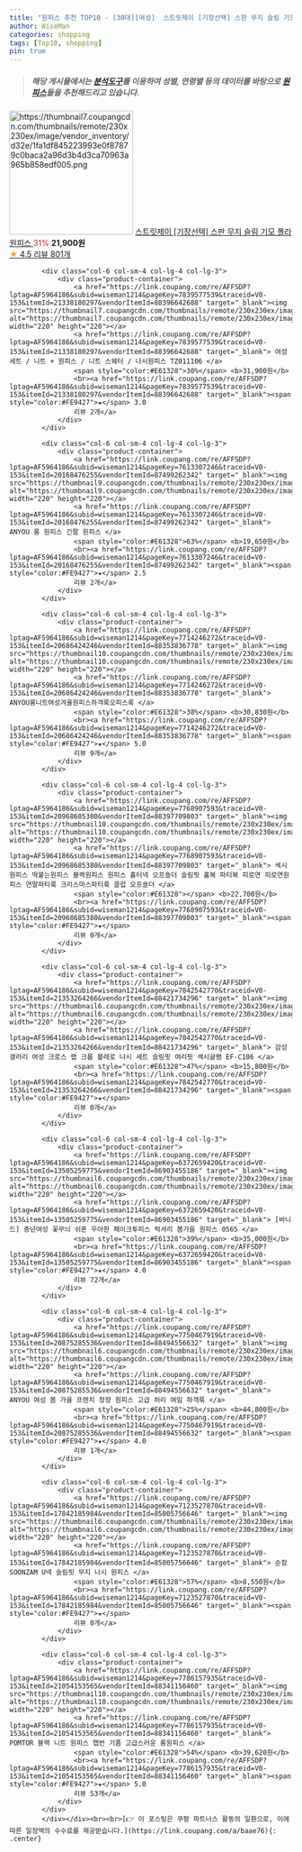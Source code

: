 ```yaml
---
title: "원피스 추천 TOP10 - [30대][여성]  스트릿제이 [기장선택] 스판 무지 슬림 기모 폴라 원피스 "
author: WiseMan
categories: shopping
tags: [Top10, shopping]
pin: true
---
```


> ##### 해당 게시물에서는 [**분석도구**](https://itemscout.io/)를 이용하여 **성별**, **연령별** 등의 데이터를 바탕으로 [**원피스**](https://link.coupang.com/a/baae76)들을 추천해드리고 있습니다.
<div class="container"><div class="row">
            <div class="col-6 col-sm-4 col-lg-4 col-lg-3">
                <div class="product-container">
                    <a href="https://link.coupang.com/re/AFFSDP?lptag=AF5964186&subid=wiseman1214&pageKey=7647292217&traceid=V0-153&itemId=20338074161&vendorItemId=71975727688" target="_blank"><img src="https://thumbnail7.coupangcdn.com/thumbnails/remote/230x230ex/image/vendor_inventory/d32e/1fa1df845223993e0f87879c0baca2a96d3b4d3ca70963a965b858edf005.png" alt="https://thumbnail7.coupangcdn.com/thumbnails/remote/230x230ex/image/vendor_inventory/d32e/1fa1df845223993e0f87879c0baca2a96d3b4d3ca70963a965b858edf005.png" width="220" height="220"></a>
                    <a href="https://link.coupang.com/re/AFFSDP?lptag=AF5964186&subid=wiseman1214&pageKey=7647292217&traceid=V0-153&itemId=20338074161&vendorItemId=71975727688" target="_blank"> 스트릿제이 [기장선택] 스판 무지 슬림 기모 폴라 원피스 </a>
                    <span style="color:#E61328">31%</span> <b>21,900원</b>
                    <br><a href="https://link.coupang.com/re/AFFSDP?lptag=AF5964186&subid=wiseman1214&pageKey=7647292217&traceid=V0-153&itemId=20338074161&vendorItemId=71975727688" target="_blank"><span style="color:#FE9427">★</span> 4.5
                    리뷰 801개</a>
                </div>
            </div>
            
            <div class="col-6 col-sm-4 col-lg-4 col-lg-3">
                <div class="product-container">
                    <a href="https://link.coupang.com/re/AFFSDP?lptag=AF5964186&subid=wiseman1214&pageKey=7839577539&traceid=V0-153&itemId=21338180297&vendorItemId=88396642688" target="_blank"><img src="https://thumbnail7.coupangcdn.com/thumbnails/remote/230x230ex/image/vendor_inventory/9a02/3673a79c4d12de0c337e10bca16dc5fdc47f6d8da94441efdc628f71b53d.jpg" alt="https://thumbnail7.coupangcdn.com/thumbnails/remote/230x230ex/image/vendor_inventory/9a02/3673a79c4d12de0c337e10bca16dc5fdc47f6d8da94441efdc628f71b53d.jpg" width="220" height="220"></a>
                    <a href="https://link.coupang.com/re/AFFSDP?lptag=AF5964186&subid=wiseman1214&pageKey=7839577539&traceid=V0-153&itemId=21338180297&vendorItemId=88396642688" target="_blank"> 여성세트 / 니트 + 원피스 / 니트 스웨터 / 나시원피스 TZ011106 </a>
                    <span style="color:#E61328">30%</span> <b>31,900원</b>
                    <br><a href="https://link.coupang.com/re/AFFSDP?lptag=AF5964186&subid=wiseman1214&pageKey=7839577539&traceid=V0-153&itemId=21338180297&vendorItemId=88396642688" target="_blank"><span style="color:#FE9427">★</span> 3.0
                    리뷰 2개</a>
                </div>
            </div>
            
            <div class="col-6 col-sm-4 col-lg-4 col-lg-3">
                <div class="product-container">
                    <a href="https://link.coupang.com/re/AFFSDP?lptag=AF5964186&subid=wiseman1214&pageKey=7613307246&traceid=V0-153&itemId=20168476255&vendorItemId=87499262342" target="_blank"><img src="https://thumbnail9.coupangcdn.com/thumbnails/remote/230x230ex/image/vendor_inventory/676c/006fd89f52a76265d0c547c92836b3ec2d6ccb39ab045704c60f172723b9.jpg" alt="https://thumbnail9.coupangcdn.com/thumbnails/remote/230x230ex/image/vendor_inventory/676c/006fd89f52a76265d0c547c92836b3ec2d6ccb39ab045704c60f172723b9.jpg" width="220" height="220"></a>
                    <a href="https://link.coupang.com/re/AFFSDP?lptag=AF5964186&subid=wiseman1214&pageKey=7613307246&traceid=V0-153&itemId=20168476255&vendorItemId=87499262342" target="_blank"> ANYOU 롱 원피스 긴팔 원피스 </a>
                    <span style="color:#E61328">63%</span> <b>19,650원</b>
                    <br><a href="https://link.coupang.com/re/AFFSDP?lptag=AF5964186&subid=wiseman1214&pageKey=7613307246&traceid=V0-153&itemId=20168476255&vendorItemId=87499262342" target="_blank"><span style="color:#FE9427">★</span> 2.5
                    리뷰 2개</a>
                </div>
            </div>
            
            <div class="col-6 col-sm-4 col-lg-4 col-lg-3">
                <div class="product-container">
                    <a href="https://link.coupang.com/re/AFFSDP?lptag=AF5964186&subid=wiseman1214&pageKey=7714246272&traceid=V0-153&itemId=20686424246&vendorItemId=88353836778" target="_blank"><img src="https://thumbnail10.coupangcdn.com/thumbnails/remote/230x230ex/image/vendor_inventory/810e/711b53a90d50d5485b97238dfbd493172b6b84513bf35d3abe9b8dfe535f.jpg" alt="https://thumbnail10.coupangcdn.com/thumbnails/remote/230x230ex/image/vendor_inventory/810e/711b53a90d50d5485b97238dfbd493172b6b84513bf35d3abe9b8dfe535f.jpg" width="220" height="220"></a>
                    <a href="https://link.coupang.com/re/AFFSDP?lptag=AF5964186&subid=wiseman1214&pageKey=7714246272&traceid=V0-153&itemId=20686424246&vendorItemId=88353836778" target="_blank"> ANYOU롱니트여성겨울원피스하객룩오피스룩 </a>
                    <span style="color:#E61328">38%</span> <b>30,830원</b>
                    <br><a href="https://link.coupang.com/re/AFFSDP?lptag=AF5964186&subid=wiseman1214&pageKey=7714246272&traceid=V0-153&itemId=20686424246&vendorItemId=88353836778" target="_blank"><span style="color:#FE9427">★</span> 5.0
                    리뷰 9개</a>
                </div>
            </div>
            
            <div class="col-6 col-sm-4 col-lg-4 col-lg-3">
                <div class="product-container">
                    <a href="https://link.coupang.com/re/AFFSDP?lptag=AF5964186&subid=wiseman1214&pageKey=7768907593&traceid=V0-153&itemId=20968685380&vendorItemId=88397709803" target="_blank"><img src="https://thumbnail10.coupangcdn.com/thumbnails/remote/230x230ex/image/vendor_inventory/5db6/c4b90cf971924f93dd1d2fec7092a9f662f0f7761b158f4b35404b9111a0.jpg" alt="https://thumbnail10.coupangcdn.com/thumbnails/remote/230x230ex/image/vendor_inventory/5db6/c4b90cf971924f93dd1d2fec7092a9f662f0f7761b158f4b35404b9111a0.jpg" width="220" height="220"></a>
                    <a href="https://link.coupang.com/re/AFFSDP?lptag=AF5964186&subid=wiseman1214&pageKey=7768907593&traceid=V0-153&itemId=20968685380&vendorItemId=88397709803" target="_blank"> 섹시원피스 딱붙는원피스 블랙원피스 원피스 홀터넥 오프숄더 슬림핏 홀복 파티복 피로연 피로연원피스 연말파티룩 크리스마스파티룩 클럽 오프숄더 </a>
                    <span style="color:#E61328"></span> <b>22,700원</b>
                    <br><a href="https://link.coupang.com/re/AFFSDP?lptag=AF5964186&subid=wiseman1214&pageKey=7768907593&traceid=V0-153&itemId=20968685380&vendorItemId=88397709803" target="_blank"><span style="color:#FE9427">★</span> 
                    리뷰 0개</a>
                </div>
            </div>
            
            <div class="col-6 col-sm-4 col-lg-4 col-lg-3">
                <div class="product-container">
                    <a href="https://link.coupang.com/re/AFFSDP?lptag=AF5964186&subid=wiseman1214&pageKey=7842542770&traceid=V0-153&itemId=21353264266&vendorItemId=88421734296" target="_blank"><img src="https://thumbnail6.coupangcdn.com/thumbnails/remote/230x230ex/image/vendor_inventory/31cf/5f4e7a88a1ce40d004ab615ad8ad2cf10335264a4859d77fa3d495bbaf3f.jpg" alt="https://thumbnail6.coupangcdn.com/thumbnails/remote/230x230ex/image/vendor_inventory/31cf/5f4e7a88a1ce40d004ab615ad8ad2cf10335264a4859d77fa3d495bbaf3f.jpg" width="220" height="220"></a>
                    <a href="https://link.coupang.com/re/AFFSDP?lptag=AF5964186&subid=wiseman1214&pageKey=7842542770&traceid=V0-153&itemId=21353264266&vendorItemId=88421734296" target="_blank"> 감성갤러리 여성 크로스 랩 크롭 볼레로 나시 세트 슬림핏 여리핏 섹시글램 EF-C106 </a>
                    <span style="color:#E61328">47%</span> <b>15,800원</b>
                    <br><a href="https://link.coupang.com/re/AFFSDP?lptag=AF5964186&subid=wiseman1214&pageKey=7842542770&traceid=V0-153&itemId=21353264266&vendorItemId=88421734296" target="_blank"><span style="color:#FE9427">★</span> 
                    리뷰 0개</a>
                </div>
            </div>
            
            <div class="col-6 col-sm-4 col-lg-4 col-lg-3">
                <div class="product-container">
                    <a href="https://link.coupang.com/re/AFFSDP?lptag=AF5964186&subid=wiseman1214&pageKey=6372659420&traceid=V0-153&itemId=13505259775&vendorItemId=86903455186" target="_blank"><img src="https://thumbnail6.coupangcdn.com/thumbnails/remote/230x230ex/image/vendor_inventory/c409/c8022420ee7519243361de8d2977d37db47f38e47d7af8fd3aeecbda8e53.jpg" alt="https://thumbnail6.coupangcdn.com/thumbnails/remote/230x230ex/image/vendor_inventory/c409/c8022420ee7519243361de8d2977d37db47f38e47d7af8fd3aeecbda8e53.jpg" width="220" height="220"></a>
                    <a href="https://link.coupang.com/re/AFFSDP?lptag=AF5964186&subid=wiseman1214&pageKey=6372659420&traceid=V0-153&itemId=13505259775&vendorItemId=86903455186" target="_blank"> [바니드] 중년여성 꽃무늬 쉬폰 우아한 페이크투피스 럭셔리 봄가을 원피스 0565 </a>
                    <span style="color:#E61328">39%</span> <b>35,000원</b>
                    <br><a href="https://link.coupang.com/re/AFFSDP?lptag=AF5964186&subid=wiseman1214&pageKey=6372659420&traceid=V0-153&itemId=13505259775&vendorItemId=86903455186" target="_blank"><span style="color:#FE9427">★</span> 4.0
                    리뷰 72개</a>
                </div>
            </div>
            
            <div class="col-6 col-sm-4 col-lg-4 col-lg-3">
                <div class="product-container">
                    <a href="https://link.coupang.com/re/AFFSDP?lptag=AF5964186&subid=wiseman1214&pageKey=7750467919&traceid=V0-153&itemId=20875285536&vendorItemId=88494556632" target="_blank"><img src="https://thumbnail6.coupangcdn.com/thumbnails/remote/230x230ex/image/vendor_inventory/aa04/2db6382a068819c160a17f61f79660e7ee6d025e2b3846410360fda6d5f2.jpg" alt="https://thumbnail6.coupangcdn.com/thumbnails/remote/230x230ex/image/vendor_inventory/aa04/2db6382a068819c160a17f61f79660e7ee6d025e2b3846410360fda6d5f2.jpg" width="220" height="220"></a>
                    <a href="https://link.coupang.com/re/AFFSDP?lptag=AF5964186&subid=wiseman1214&pageKey=7750467919&traceid=V0-153&itemId=20875285536&vendorItemId=88494556632" target="_blank"> ANYOU 여성 봄 가을 프렌치 정장 원피스 고급 허리 여밈 하객룩 </a>
                    <span style="color:#E61328">25%</span> <b>44,800원</b>
                    <br><a href="https://link.coupang.com/re/AFFSDP?lptag=AF5964186&subid=wiseman1214&pageKey=7750467919&traceid=V0-153&itemId=20875285536&vendorItemId=88494556632" target="_blank"><span style="color:#FE9427">★</span> 4.0
                    리뷰 1개</a>
                </div>
            </div>
            
            <div class="col-6 col-sm-4 col-lg-4 col-lg-3">
                <div class="product-container">
                    <a href="https://link.coupang.com/re/AFFSDP?lptag=AF5964186&subid=wiseman1214&pageKey=7123527870&traceid=V0-153&itemId=17842185984&vendorItemId=85005756646" target="_blank"><img src="https://thumbnail6.coupangcdn.com/thumbnails/remote/230x230ex/image/vendor_inventory/cc3b/4c5287813c841be65d6e177a2563b1123f8650ea35df7860d295e61c7031.jpg" alt="https://thumbnail6.coupangcdn.com/thumbnails/remote/230x230ex/image/vendor_inventory/cc3b/4c5287813c841be65d6e177a2563b1123f8650ea35df7860d295e61c7031.jpg" width="220" height="220"></a>
                    <a href="https://link.coupang.com/re/AFFSDP?lptag=AF5964186&subid=wiseman1214&pageKey=7123527870&traceid=V0-153&itemId=17842185984&vendorItemId=85005756646" target="_blank"> 순잠 SOONZAM U넥 슬림핏 무지 나시 원피스 </a>
                    <span style="color:#E61328">57%</span> <b>8,550원</b>
                    <br><a href="https://link.coupang.com/re/AFFSDP?lptag=AF5964186&subid=wiseman1214&pageKey=7123527870&traceid=V0-153&itemId=17842185984&vendorItemId=85005756646" target="_blank"><span style="color:#FE9427">★</span> 
                    리뷰 0개</a>
                </div>
            </div>
            
            <div class="col-6 col-sm-4 col-lg-4 col-lg-3">
                <div class="product-container">
                    <a href="https://link.coupang.com/re/AFFSDP?lptag=AF5964186&subid=wiseman1214&pageKey=7786157935&traceid=V0-153&itemId=21054153565&vendorItemId=88341156460" target="_blank"><img src="https://thumbnail10.coupangcdn.com/thumbnails/remote/230x230ex/image/vendor_inventory/68f7/8258a4ccc45f38da4731ca72c6513ef62d18b19460e554842dc809698885.jpg" alt="https://thumbnail10.coupangcdn.com/thumbnails/remote/230x230ex/image/vendor_inventory/68f7/8258a4ccc45f38da4731ca72c6513ef62d18b19460e554842dc809698885.jpg" width="220" height="220"></a>
                    <a href="https://link.coupang.com/re/AFFSDP?lptag=AF5964186&subid=wiseman1214&pageKey=7786157935&traceid=V0-153&itemId=21054153565&vendorItemId=88341156460" target="_blank"> POMTOR 블랙 니트 원피스 헵번 기품 고급스러운 롱원피스 </a>
                    <span style="color:#E61328">54%</span> <b>39,620원</b>
                    <br><a href="https://link.coupang.com/re/AFFSDP?lptag=AF5964186&subid=wiseman1214&pageKey=7786157935&traceid=V0-153&itemId=21054153565&vendorItemId=88341156460" target="_blank"><span style="color:#FE9427">★</span> 5.0
                    리뷰 53개</a>
                </div>
            </div>
            </div></div><br><br>[👉 이 포스팅은 쿠팡 파트너스 활동의 일환으로, 이에 따른 일정액의 수수료를 제공받습니다.](https://link.coupang.com/a/baae76){: .center}
